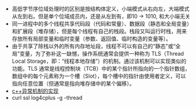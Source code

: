 - 高低字节序位域处理时的区别是按结构体定义，小端模式从右向左，大端模式从左到右。但是单个位域成员内，还是从左到有，即10 -> 1010, 和大小端无关
- 同一进程中的多个线程共享代码段（代码和常量）、数据段（静态和全局变量）和扩展段（堆存储），但是每个线程有自己的栈段。栈段又叫运行时栈，用来存放所有局部变量和临时变量（参数、返回值、临时构造的变量等）。
- 由于共享了除栈以外的所有内存地址段，线程不可以有自己的“静态”或“全局”变量，为了弥补这一缺憾，操作系统通常会提供一种称为 TLS（Thread Local Storage，即：“线程本地存储”）的机制。通过该机制可以实现类似的功能。TLS 通常是线程控制块（TCB）中的某个指针所指向的一个指针数组，数组中的每个元素称为一个槽（Slot），每个槽中的指针由使用者定义，可以指向任意位置（但通常是指向堆存储中的某个偏移）。
- [c++异常机制的实现](https://blog.csdn.net/qychjj/article/details/99621980)
- curl ssl log4cplus -g -thread
